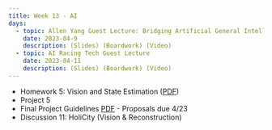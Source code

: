 ```yaml
---
title: Week 13 - AI
days:
  - topic: Allen Yang Guest Lecture: Bridging Artificial General Intelligence and Artificial General Autonomy via High-Precision Digital Twin Modeling and New Human Interaction Modalities
    date: 2023-04-9
    description: (Slides) (Boardwork) (Video)
  - topic: AI Racing Tech Guest Lecture 
    date: 2023-04-11
    description: (Slides) (Boardwork) (Video)
---
```


- Homework 5: Vision and State Estimation ([PDF](https://ucb-ee106.github.io/106b-sp24site/assets/hw/hw5.pdf))
- Project 5 
- Final Project Guidelines [PDF](https://ucb-ee106.github.io/106b-sp24site/assets/proj/final_proj.pdf) - Proposals due 4/23
- Discussion 11: HoliCity (Vision & Reconstruction)

<a id="Week14"></a>
